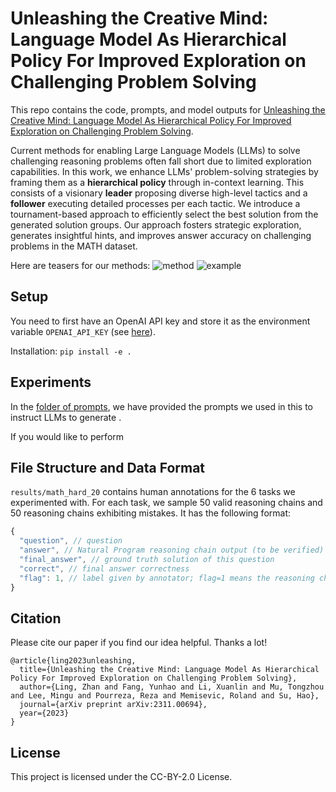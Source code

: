 # Unleashing the Creative Mind: Language Model As Hierarchical Policy For Improved Exploration on Challenging Problem Solving 

This repo contains the code, prompts, and model outputs for [Unleashing the Creative Mind: Language Model As Hierarchical Policy For Improved Exploration on Challenging Problem Solving](https://arxiv.org/pdf/2311.00694.pdf).

Current methods for enabling Large Language Models (LLMs) to solve challenging reasoning problems often fall short due to limited exploration capabilities. In this work, we enhance LLMs' problem-solving strategies by framing them as a **hierarchical policy** through in-context learning. This consists of a visionary **leader** proposing diverse high-level tactics and a **follower** executing detailed processes per each tactic. We introduce a tournament-based approach to efficiently select the best solution from the generated solution groups. Our approach fosters strategic exploration, generates insightful hints, and improves answer accuracy on challenging problems in the MATH dataset.

Here are teasers for our methods:
![method](https://github.com/lz1oceani/LLM-As-Hierarchical-Policy-Test/blob/master/images/teaser.jpg)
![example](https://github.com/lz1oceani/LLM-As-Hierarchical-Policy-Test/blob/master/images/example.jpg)


## Setup
You need to first have an OpenAI API key and store it as the environment variable ``OPENAI_API_KEY`` (see [here](https://help.openai.com/en/articles/5112595-best-practices-for-api-key-safety)).

Installation: ``pip install -e .``

## Experiments
In the [folder of prompts](./hlm/prompts/), we have provided the prompts we used in this to instruct LLMs to generate .

If you would like to perform 


## File Structure and Data Format
``results/math_hard_20`` contains human annotations for the 6 tasks we experimented with. For each task, we sample 50 valid reasoning chains and 50 reasoning chains exhibiting mistakes. It has the following format:

```javascript
{
  "question", // question
  "answer", // Natural Program reasoning chain output (to be verified)
  "final_answer", // ground truth solution of this question
  "correct", // final answer correctness
  "flag": 1, // label given by annotator; flag=1 means the reasoning chain is valid; flag=0 means the reasoning chain has mistakes
}
```

## Citation
Please cite our paper if you find our idea helpful. Thanks a lot!

```
@article{ling2023unleashing,
  title={Unleashing the Creative Mind: Language Model As Hierarchical Policy For Improved Exploration on Challenging Problem Solving},
  author={Ling, Zhan and Fang, Yunhao and Li, Xuanlin and Mu, Tongzhou and Lee, Mingu and Pourreza, Reza and Memisevic, Roland and Su, Hao},
  journal={arXiv preprint arXiv:2311.00694},
  year={2023}
}
```

## License

This project is licensed under the CC-BY-2.0 License.
